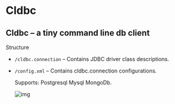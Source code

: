 # Cldbc
## Cldbc – a tiny command line db client

   Structure 
 * `/cldbc.connection` – Contains JDBC driver class descriptions.

 * `/config.xml` – Contains cldbc.connection configurations.
 
    Supports: Postgresql Mysql MongoDb. 
   
   
    ![img](https://drive.google.com/file/d/1a-w94I8HPHOeMSXtskikwzxktrIj6JnO/view?usp=sharing)

